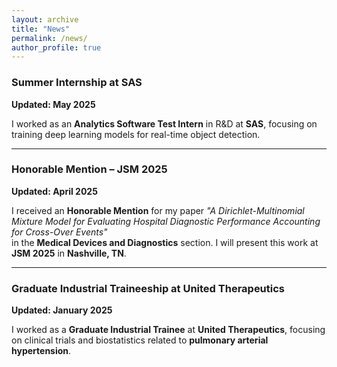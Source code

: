 ```yaml
---
layout: archive
title: "News"
permalink: /news/
author_profile: true
---
```


### Summer Internship at SAS  
**Updated: May 2025**

I worked as an **Analytics Software Test Intern** in R&D at **SAS**, focusing on training deep learning models for real-time object detection.

---

### Honorable Mention – JSM 2025  
**Updated: April 2025**

I received an **Honorable Mention** for my paper *"A Dirichlet-Multinomial Mixture Model for Evaluating Hospital Diagnostic Performance Accounting for Cross-Over Events"*  
in the **Medical Devices and Diagnostics** section. I will present this work at **JSM 2025** in **Nashville, TN**.

---

### Graduate Industrial Traineeship at United Therapeutics  
**Updated: January 2025**

I worked as a **Graduate Industrial Trainee** at **United Therapeutics**, focusing on clinical trials and biostatistics related to **pulmonary arterial hypertension**.

